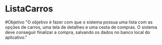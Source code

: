 # ListaCarros

#Objetivo
"O objetivo é fazer com que o sistema possua uma lista com as opções de carros, uma
tela de detalhes e uma cesta de compras. O sistema deve conseguir finalizar a compra,
salvando os dados no banco local do aplicativo."
